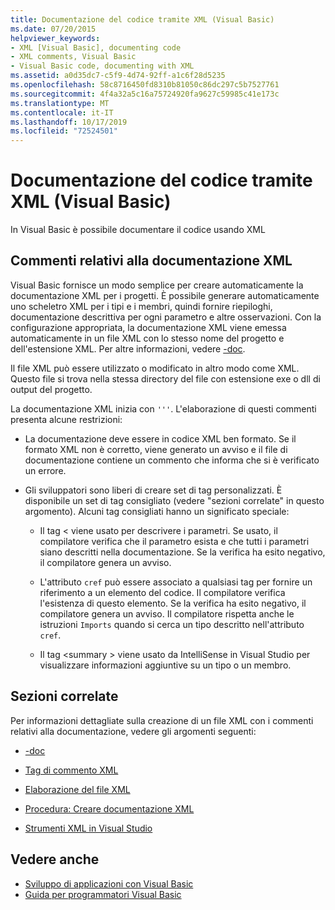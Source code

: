 ```yaml
---
title: Documentazione del codice tramite XML (Visual Basic)
ms.date: 07/20/2015
helpviewer_keywords:
- XML [Visual Basic], documenting code
- XML comments, Visual Basic
- Visual Basic code, documenting with XML
ms.assetid: a0d35dc7-c5f9-4d74-92ff-a1c6f28d5235
ms.openlocfilehash: 58c8716450fd8310b81050c86dc297c5b7527761
ms.sourcegitcommit: 4f4a32a5c16a75724920fa9627c59985c41e173c
ms.translationtype: MT
ms.contentlocale: it-IT
ms.lasthandoff: 10/17/2019
ms.locfileid: "72524501"
---
```

# <a name="documenting-your-code-with-xml-visual-basic"></a>Documentazione del codice tramite XML (Visual Basic)

In Visual Basic è possibile documentare il codice usando XML

## <a name="xml-documentation-comments"></a>Commenti relativi alla documentazione XML

Visual Basic fornisce un modo semplice per creare automaticamente la documentazione XML per i progetti. È possibile generare automaticamente uno scheletro XML per i tipi e i membri, quindi fornire riepiloghi, documentazione descrittiva per ogni parametro e altre osservazioni. Con la configurazione appropriata, la documentazione XML viene emessa automaticamente in un file XML con lo stesso nome del progetto e dell'estensione XML. Per altre informazioni, vedere [-doc](../../../visual-basic/reference/command-line-compiler/doc.md).

Il file XML può essere utilizzato o modificato in altro modo come XML. Questo file si trova nella stessa directory del file con estensione exe o dll di output del progetto.

La documentazione XML inizia con `'''`. L'elaborazione di questi commenti presenta alcune restrizioni:

- La documentazione deve essere in codice XML ben formato. Se il formato XML non è corretto, viene generato un avviso e il file di documentazione contiene un commento che informa che si è verificato un errore.

- Gli sviluppatori sono liberi di creare set di tag personalizzati. È disponibile un set di tag consigliato (vedere "sezioni correlate" in questo argomento). Alcuni tag consigliati hanno un significato speciale:

  - Il tag \< viene usato per descrivere i parametri. Se usato, il compilatore verifica che il parametro esista e che tutti i parametri siano descritti nella documentazione. Se la verifica ha esito negativo, il compilatore genera un avviso.

  - L'attributo `cref` può essere associato a qualsiasi tag per fornire un riferimento a un elemento del codice. Il compilatore verifica l'esistenza di questo elemento. Se la verifica ha esito negativo, il compilatore genera un avviso. Il compilatore rispetta anche le istruzioni `Imports` quando si cerca un tipo descritto nell'attributo `cref`.

  - Il tag \<summary > viene usato da IntelliSense in Visual Studio per visualizzare informazioni aggiuntive su un tipo o un membro.

## <a name="related-sections"></a>Sezioni correlate

Per informazioni dettagliate sulla creazione di un file XML con i commenti relativi alla documentazione, vedere gli argomenti seguenti:

- [-doc](../../../visual-basic/reference/command-line-compiler/doc.md)

- [Tag di commento XML](../../../visual-basic/language-reference/xmldoc/index.md)

- [Elaborazione del file XML](../../../visual-basic/programming-guide/program-structure/processing-the-xml-file.md)

- [Procedura: Creare documentazione XML](../../../visual-basic/programming-guide/program-structure/how-to-create-xml-documentation.md)

- [Strumenti XML in Visual Studio](/visualstudio/xml-tools/xml-tools-in-visual-studio)

## <a name="see-also"></a>Vedere anche

- [Sviluppo di applicazioni con Visual Basic](../../../visual-basic/developing-apps/index.md)
- [Guida per programmatori Visual Basic](../../../visual-basic/programming-guide/index.md)

